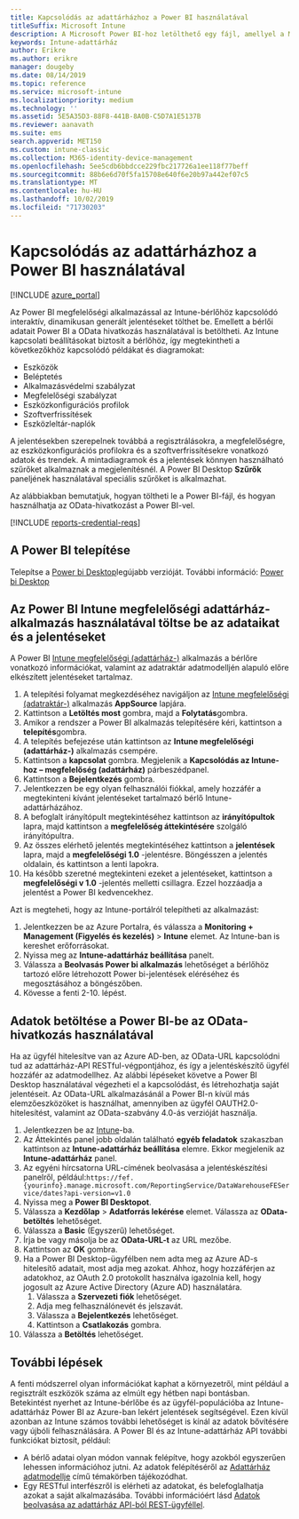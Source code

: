 ```yaml
---
title: Kapcsolódás az adattárházhoz a Power BI használatával
titleSuffix: Microsoft Intune
description: A Microsoft Power BI-hoz letölthető egy fájl, amellyel a Microsoft Intune-bérlőhöz kapcsolódó interaktív, dinamikusan létrehozott jelentéseket hozhat létre.
keywords: Intune-adattárház
author: Erikre
ms.author: erikre
manager: dougeby
ms.date: 08/14/2019
ms.topic: reference
ms.service: microsoft-intune
ms.localizationpriority: medium
ms.technology: ''
ms.assetid: 5E5A35D3-88F8-441B-8A0B-C5D7A1E5137B
ms.reviewer: aanavath
ms.suite: ems
search.appverid: MET150
ms.custom: intune-classic
ms.collection: M365-identity-device-management
ms.openlocfilehash: 5ee5cdb6bbdcce229fbc217726a1ee118f77beff
ms.sourcegitcommit: 88b6e6d70f5fa15708e640f6e20b97a442ef07c5
ms.translationtype: MT
ms.contentlocale: hu-HU
ms.lasthandoff: 10/02/2019
ms.locfileid: "71730203"
---
```

# <a name="connect-to-the-data-warehouse-with-power-bi"></a>Kapcsolódás az adattárházhoz a Power BI használatával

[!INCLUDE [azure_portal](../includes/azure_portal.md)]

Az Power BI megfelelőségi alkalmazással az Intune-bérlőhöz kapcsolódó interaktív, dinamikusan generált jelentéseket tölthet be. Emellett a bérlői adatait Power BI a OData hivatkozás használatával is betöltheti. Az Intune kapcsolati beállításokat biztosít a bérlőhöz, így megtekintheti a következőkhöz kapcsolódó példákat és diagramokat:  

- Eszközök
- Beléptetés
- Alkalmazásvédelmi szabályzat
- Megfelelőségi szabályzat
- Eszközkonfigurációs profilok
- Szoftverfrissítések
- Eszközleltár-naplók

A jelentésekben szerepelnek továbbá a regisztrálásokra, a megfelelőségre, az eszközkonfigurációs profilokra és a szoftverfrissítésekre vonatkozó adatok és trendek. A mintadiagramok és a jelentések könnyen használható szűrőket alkalmaznak a megjelenítésnél. A Power BI Desktop **Szűrők** paneljének használatával speciális szűrőket is alkalmazhat.

Az alábbiakban bemutatjuk, hogyan töltheti le a Power BI-fájl, és hogyan használhatja az OData-hivatkozást a Power BI-vel.

[!INCLUDE [reports-credential-reqs](../includes/reports-credential-reqs.md)]

## <a name="install-power-bi"></a>A Power BI telepítése

Telepítse a [Power bi Desktop](https://aka.ms/intune/datawarehouseapi/installpowerbi)legújabb verzióját. További információ: [Power bi Desktop](https://powerbi.microsoft.com/desktop)

## <a name="load-the-data-and-reports-using-the-power-bi-intune-compliance-data-warehouse-app"></a>Az Power BI Intune megfelelőségi adattárház-alkalmazás használatával töltse be az adataikat és a jelentéseket

A Power BI [Intune megfelelőségi (adattárház-)](https://aka.ms/intune/datawarehouseapi/getpowerbiapp) alkalmazás a bérlőre vonatkozó információkat, valamint az adatraktár adatmodelljén alapuló előre elkészített jelentéseket tartalmaz.

1. A telepítési folyamat megkezdéséhez navigáljon az [Intune megfelelőségi (adatraktár-)](https://aka.ms/intune/datawarehouseapi/getpowerbiapp) alkalmazás **AppSource** lapjára.
2. Kattintson a **Letöltés most** gombra, majd a **Folytatás**gombra.
3. Amikor a rendszer a Power BI alkalmazás telepítésére kéri, kattintson a **telepítés**gombra.
4. A telepítés befejezése után kattintson az **Intune megfelelőségi (adattárház-)** alkalmazás csempére.
5. Kattintson a **kapcsolat** gombra. Megjelenik a **Kapcsolódás az Intune-hoz – megfelelőség (adattárház)** párbeszédpanel.
6. Kattintson a **Bejelentkezés** gombra.
7. Jelentkezzen be egy olyan felhasználói fiókkal, amely hozzáfér a megtekinteni kívánt jelentéseket tartalmazó bérlő Intune-adattárházához.
8. A befoglalt irányítópult megtekintéséhez kattintson az **irányítópultok** lapra, majd kattintson a **megfelelőség áttekintésére** szolgáló irányítópultra.
9. Az összes elérhető jelentés megtekintéséhez kattintson a **jelentések** lapra, majd a **megfelelőségi 1.0** -jelentésre. Böngésszen a jelentés oldalain, és kattintson a lenti lapokra.
10. Ha később szeretné megtekinteni ezeket a jelentéseket, kattintson a **megfelelőségi v 1.0** -jelentés melletti csillagra. Ezzel hozzáadja a jelentést a Power BI kedvencekhez.

Azt is megteheti, hogy az Intune-portálról telepítheti az alkalmazást:

1. Jelentkezzen be az Azure Portalra, és válassza a **Monitoring + Management (Figyelés és kezelés)**  > **Intune** elemet. Az Intune-ban is kereshet erőforrásokat.
2. Nyissa meg az **Intune-adattárház beállítása** panelt.
3. Válassza a **Beolvasás Power bi alkalmazás** lehetőséget a bérlőhöz tartozó előre létrehozott Power bi-jelentések eléréséhez és megosztásához a böngészőben.
4. Kövesse a fenti 2-10. lépést.

## <a name="load-the-data-in-power-bi-using-the-odata-link"></a>Adatok betöltése a Power BI-be az OData-hivatkozás használatával

Ha az ügyfél hitelesítve van az Azure AD-ben, az OData-URL kapcsolódni tud az adattárház-API RESTful-végpontjához, és így a jelentéskészítő ügyfél hozzáfér az adatmodellhez. Az alábbi lépéseket követve a Power BI Desktop használatával végezheti el a kapcsolódást, és létrehozhatja saját jelentéseit. Az OData-URL alkalmazásánál a Power BI-n kívül más elemzőeszközöket is használhat, amennyiben az ügyfél OAUTH2.0-hitelesítést, valamint az OData-szabvány 4.0-ás verzióját használja.

1. Jelentkezzen be az [Intune](https://go.microsoft.com/fwlink/?linkid=2090973)-ba.
2. Az Áttekintés panel jobb oldalán található **egyéb feladatok** szakaszban kattintson az **Intune-adattárház beállítása** elemre. Ekkor megjelenik az **Intune-adattárház** panel.
3. Az egyéni hírcsatorna URL-címének beolvasása a jelentéskészítési panelről, például:`https://fef.{yourinfo}.manage.microsoft.com/ReportingService/DataWarehouseFEService/dates?api-version=v1.0`
4. Nyissa meg a **Power BI Desktopot**.
5. Válassza a **Kezdőlap** > **Adatforrás lekérése** elemet. Válassza az **OData-betöltés** lehetőséget.
6. Válassza a **Basic** (Egyszerű) lehetőséget.
7. Írja be vagy másolja be az **OData-URL-t** az URL mezőbe.
8. Kattintson az **OK** gombra.
9. Ha a Power BI Desktop-ügyfélben nem adta meg az Azure AD-s hitelesítő adatait, most adja meg azokat. Ahhoz, hogy hozzáférjen az adatokhoz, az OAuth 2.0 protokollt használva igazolnia kell, hogy jogosult az Azure Active Directory (Azure AD) használatára.  
    1. Válassza a **Szervezeti fiók** lehetőséget.  
    2. Adja meg felhasználónevét és jelszavát.  
    3. Válassza a **Bejelentkezés** lehetőséget.  
    4. Kattintson a **Csatlakozás** gombra.  
10. Válassza a **Betöltés** lehetőséget.

## <a name="next-steps"></a>További lépések

A fenti módszerrel olyan információkat kaphat a környezetről, mint például a regisztrált eszközök száma az elmúlt egy hétben napi bontásban. Betekintést nyerhet az Intune-bérlőbe és az ügyfél-populációba az Intune-adattárház Power BI az Azure-ban lekért jelentések segítségével. Ezen kívül azonban az Intune számos további lehetőséget is kínál az adatok bővítésére vagy újbóli felhasználására. A Power BI és az Intune-adattárház API további funkciókat biztosít, például:

<!-- - You can use Power BI Desktop to create additional report types with your data. For example, you could create a custom chart representing the ratio of device manufactures in your enterprise. For more information about creating custom reports with Power BI and the Intune Data Warehouse, see `BLOG POST ON POWER BI`. -->
- A bérlő adatai olyan módon vannak felépítve, hogy azokból egyszerűen lehessen információhoz jutni. Az adatok felépítéséről az [Adattárház adatmodellje](reports-ref-data-model.md) című témakörben tájékozódhat.
- Egy RESTful interfészről is elérheti az adatokat, és belefoglalhatja azokat a saját alkalmazásába. További információért lásd [Adatok beolvasása az adattárház API-ból REST-ügyféllel](../reports-proc-data-rest.md).
